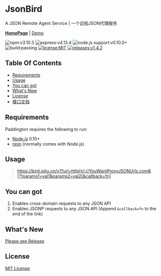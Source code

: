 # JsonBird
A JSON Remote Agent Service | 一个远程JSON代理服务 


**[HomePage](https://bird.ioliu.cn)** | [Demo](https://jsfiddle.net/LNing/duL5Lby7/)

![npm:v3.10.3](https://img.shields.io/badge/npm-v3.10.3-blue.svg)
![express:v4.13.4](https://img.shields.io/badge/express-v4.13.4-blue.svg)
![node.js support:v0.10.0+](https://img.shields.io/badge/node.js%20supports-v0.10.0+-green.svg)
![build:passing](https://img.shields.io/badge/build-passing-green.svg)
[![license:MIT](https://img.shields.io/badge/license-MIT-blue.svg)](/License)
[![releases:v1.4.2](https://img.shields.io/badge/releases-v1.4.2-blue.svg)](https://github.com/xCss/JsonBird/releases)

## Table Of Contents
- [Requirements](#requirements)
- [Usage](#usage)
- [You can got](#you-can-got)
- [What's New](#whats-new)
- [License](#license)  
- [接口文档](https://github.com/xCss/JsonBird/wiki/All-APIs)

## Requirements
Paddington requires the following to run:
- [Node.js](https://nodejs.org) 0.10+
- [npm](https://www.npmjs.com/) (normally comes with Node.js)

## Usage
> https://bird.ioliu.cn/v1?url=http[s]://YouWantProxyJSONUrls.com&[?]params1=val1&params2=val2[&callback=fn]

## You can got
1. Enables cross-domain requests to any JSON API
2. Enables JSONP requests to any JSON API (Append `&callback=fn` to the end of the link)

## What's New
[Please see Release](https://github.com/xCss/JsonBird/releases) 



## License

[MIT License](/License)
